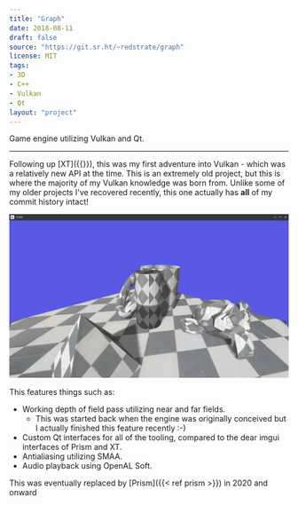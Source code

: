 ```yaml
---
title: "Graph"
date: 2018-08-11
draft: false
source: "https://git.sr.ht/~redstrate/graph"
license: MIT
tags:
- 3D
- C++
- Vulkan
- Qt
layout: "project"
---
```


Game engine utilizing Vulkan and Qt.

<!--more-->
---

Following up [XT]({{<ref XT>}}), this was my first adventure into Vulkan - which was a relatively new API at the time. This is an extremely old project, but this is where the majority of my Vulkan knowledge was born from. Unlike some of my older projects I've recovered recently, this one actually has **all** of my commit history intact!

![Screenshot of the example application](screenshot.webp)

This features things such as:
* Working depth of field pass utilizing near and far fields.
    * This was started back when the engine was originally conceived but I actually finished this feature recently :-)
* Custom Qt interfaces for all of the tooling, compared to the dear imgui interfaces of Prism and XT.
* Antialiasing utilizing SMAA.
* Audio playback using OpenAL Soft.

This was eventually replaced by [Prism]({{< ref prism >}}) in 2020 and onward
